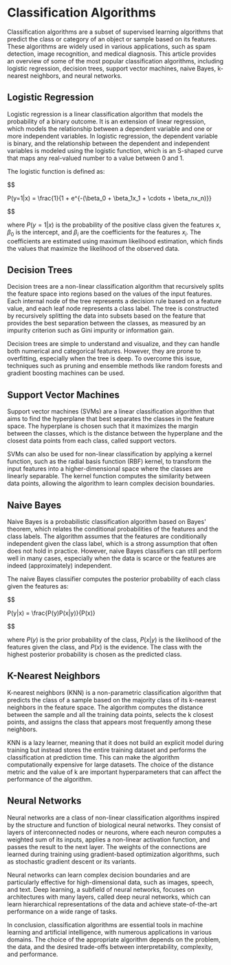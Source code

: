 # Classification Algorithms

Classification algorithms are a subset of supervised learning algorithms that predict the class or category of an object or sample based on its features. These algorithms are widely used in various applications, such as spam detection, image recognition, and medical diagnosis. This article provides an overview of some of the most popular classification algorithms, including logistic regression, decision trees, support vector machines, naive Bayes, k-nearest neighbors, and neural networks.

## Logistic Regression

Logistic regression is a linear classification algorithm that models the probability of a binary outcome. It is an extension of linear regression, which models the relationship between a dependent variable and one or more independent variables. In logistic regression, the dependent variable is binary, and the relationship between the dependent and independent variables is modeled using the logistic function, which is an S-shaped curve that maps any real-valued number to a value between 0 and 1.

The logistic function is defined as:


$$

P(y=1|x) = \frac{1}{1 + e^{-(\beta_0 + \beta_1x_1 + \cdots + \beta_nx_n)}}

$$


where $P(y=1|x)$ is the probability of the positive class given the features $x$, $\beta_0$ is the intercept, and $\beta_i$ are the coefficients for the features $x_i$. The coefficients are estimated using maximum likelihood estimation, which finds the values that maximize the likelihood of the observed data.

## Decision Trees

Decision trees are a non-linear classification algorithm that recursively splits the feature space into regions based on the values of the input features. Each internal node of the tree represents a decision rule based on a feature value, and each leaf node represents a class label. The tree is constructed by recursively splitting the data into subsets based on the feature that provides the best separation between the classes, as measured by an impurity criterion such as Gini impurity or information gain.

Decision trees are simple to understand and visualize, and they can handle both numerical and categorical features. However, they are prone to overfitting, especially when the tree is deep. To overcome this issue, techniques such as pruning and ensemble methods like random forests and gradient boosting machines can be used.

## Support Vector Machines

Support vector machines (SVMs) are a linear classification algorithm that aims to find the hyperplane that best separates the classes in the feature space. The hyperplane is chosen such that it maximizes the margin between the classes, which is the distance between the hyperplane and the closest data points from each class, called support vectors.

SVMs can also be used for non-linear classification by applying a kernel function, such as the radial basis function (RBF) kernel, to transform the input features into a higher-dimensional space where the classes are linearly separable. The kernel function computes the similarity between data points, allowing the algorithm to learn complex decision boundaries.

## Naive Bayes

Naive Bayes is a probabilistic classification algorithm based on Bayes' theorem, which relates the conditional probabilities of the features and the class labels. The algorithm assumes that the features are conditionally independent given the class label, which is a strong assumption that often does not hold in practice. However, naive Bayes classifiers can still perform well in many cases, especially when the data is scarce or the features are indeed (approximately) independent.

The naive Bayes classifier computes the posterior probability of each class given the features as:


$$

P(y|x) = \frac{P(y)P(x|y)}{P(x)}

$$


where $P(y)$ is the prior probability of the class, $P(x|y)$ is the likelihood of the features given the class, and $P(x)$ is the evidence. The class with the highest posterior probability is chosen as the predicted class.

## K-Nearest Neighbors

K-nearest neighbors (KNN) is a non-parametric classification algorithm that predicts the class of a sample based on the majority class of its k-nearest neighbors in the feature space. The algorithm computes the distance between the sample and all the training data points, selects the k closest points, and assigns the class that appears most frequently among these neighbors.

KNN is a lazy learner, meaning that it does not build an explicit model during training but instead stores the entire training dataset and performs the classification at prediction time. This can make the algorithm computationally expensive for large datasets. The choice of the distance metric and the value of k are important hyperparameters that can affect the performance of the algorithm.

## Neural Networks

Neural networks are a class of non-linear classification algorithms inspired by the structure and function of biological neural networks. They consist of layers of interconnected nodes or neurons, where each neuron computes a weighted sum of its inputs, applies a non-linear activation function, and passes the result to the next layer. The weights of the connections are learned during training using gradient-based optimization algorithms, such as stochastic gradient descent or its variants.

Neural networks can learn complex decision boundaries and are particularly effective for high-dimensional data, such as images, speech, and text. Deep learning, a subfield of neural networks, focuses on architectures with many layers, called deep neural networks, which can learn hierarchical representations of the data and achieve state-of-the-art performance on a wide range of tasks.

In conclusion, classification algorithms are essential tools in machine learning and artificial intelligence, with numerous applications in various domains. The choice of the appropriate algorithm depends on the problem, the data, and the desired trade-offs between interpretability, complexity, and performance.
